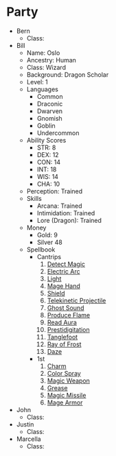 # Party

* Bern
  * Class: 
* Bill
  * Name: Oslo
  * Ancestry: Human
  * Class: Wizard
  * Background: Dragon Scholar
  * Level: 1
  * Languages
    * Common
    * Draconic
    * Dwarven
    * Gnomish
    * Goblin
    * Undercommon
  * Ability Scores
    * STR: 8
    * DEX: 12
    * CON: 14
    * INT: 18
    * WIS: 14
    * CHA: 10
  * Perception: Trained
  * Skills
    * Arcana: Trained
    * Intimidation: Trained
    * Lore (Dragon): Trained
  * Money
    * Gold: 9
    * Silver 48
  * Spellbook
    * Cantrips
      1. [Detect Magic](https://pf2.d20pfsrd.com/spell/detect-magic/)
      2. [Electric Arc](https://pf2.d20pfsrd.com/spell/electric-arc/)
      3. [Light](https://pf2.d20pfsrd.com/spell/light/)
      4. [Mage Hand](https://pf2.d20pfsrd.com/spell/mage-hand/)
      5. [Shield](https://pf2.d20pfsrd.com/spell/shield/)
      6. [Telekinetic Projectile](https://pf2.d20pfsrd.com/spell/telekinetic-projectile/)
      7. [Ghost Sound](https://pf2.d20pfsrd.com/spell/ghost-sound/)
      8. [Produce Flame](https://pf2.d20pfsrd.com/spell/produce-flame/)
      9. [Read Aura](https://pf2.d20pfsrd.com/spell/read-aura/)
      10. [Prestidigitation](https://pf2.d20pfsrd.com/spell/prestidigitation/)
      11. [Tanglefoot](https://pf2srd.com/spell/tanglefoot/)
      12. [Ray of Frost](https://pf2.d20pfsrd.com/spell/ray-of-frost/)
      13. [Daze](https://pf2.d20pfsrd.com/spell/daze/)
    * 1st
      1. [Charm](https://pf2srd.com/spell/charm/)
      2. [Color Spray](https://pf2.d20pfsrd.com/spell/color-spray/)
      3. [Magic Weapon](https://pf2.d20pfsrd.com/spell/magic-weapon/)
      4. [Grease](https://pf2.d20pfsrd.com/spell/grease/)
      5. [Magic Missile](https://pf2.d20pfsrd.com/spell/magic-missile/)
      6. [Mage Armor](https://pf2.d20pfsrd.com/spell/mage-armor/)
* John
  * Class: 
* Justin
  * Class: 
* Marcella
  * Class: 
